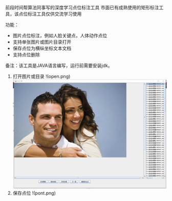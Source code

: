 前段时间帮算法同事写的深度学习点位标注工具
市面已有成熟使用的矩形标注工具，该点位标注工具仅供交流学习使用

功能：
* 图片点位标注，例如人脸关键点，人体动作点位
* 支持单张图片或图片目录打开
* 保存点位为横纵坐标文本文档
* 支持点位删除

备注：该工具是JAVA语言编写，运行前需要安装jdk。

1. 打开图片或目录
 !(open.png)
 ![](./open.png)
2. 保存点位
 !(pont.png)
